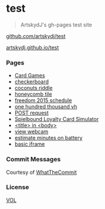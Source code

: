 # test

> ArtskydJ's gh-pages test site

[github.com/artskydj/test](https://github.com/ArtskydJ/test)

[artskydj.github.io/test](https://artskydj.github.io/test)

### Pages

- [Card Games](https://artskydj.github.io/test/card-games.html)
- [checkerboard](https://artskydj.github.io/test/checkerboard.html)
- [coconuts riddle](https://artskydj.github.io/test/coconuts.html)
- [honeycomb tile](https://artskydj.github.io/test/honeycomb.html)
- [freedom 2015 schedule](https://artskydj.github.io/test/freedom-2015-schedule.html)
- [one hundred thousand vh](https://artskydj.github.io/test/1k.html)
- [POST request](https://artskydj.github.io/test/post.html)
- [Spielbound Loyalty Card Simulator](https://artskydj.github.io/test/spielbound-loyalty.html)
- [&lt;title&gt; in &lt;body&gt;](https://artskydj.github.io/test/title-in-body.html)
- [view webcam](https://artskydj.github.io/test/webcam.html)
- [estimate minutes on battery](https://artskydj.github.io/test/estimate-minutes.html)
- [basic iframe](https://artskydj.github.io/test/basic-iframe.html)

### Commit Messages

Courtesy of [WhatTheCommit](http://whatthecommit.com/)

### License

[VOL](http://veryopenlicense.com/)
